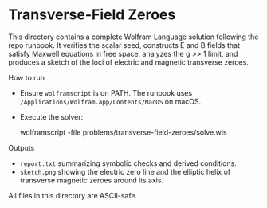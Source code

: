 # Transverse-Field Zeroes

This directory contains a complete Wolfram Language solution following the
repo runbook. It verifies the scalar seed, constructs E and B fields that
satisfy Maxwell equations in free space, analyzes the g >> 1 limit, and
produces a sketch of the loci of electric and magnetic transverse zeroes.

How to run

- Ensure `wolframscript` is on PATH. The runbook uses
  `/Applications/Wolfram.app/Contents/MacOS` on macOS.

- Execute the solver:

  wolframscript -file problems/transverse-field-zeroes/solve.wls

Outputs

- `report.txt` summarizing symbolic checks and derived conditions.
- `sketch.png` showing the electric zero line and the elliptic helix of
  transverse magnetic zeroes around its axis.

All files in this directory are ASCII-safe.

